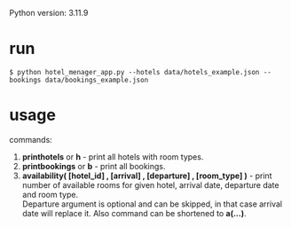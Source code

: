 Python version: 3.11.9

# run
```
$ python hotel_menager_app.py --hotels data/hotels_example.json --bookings data/bookings_example.json
```

# usage
commands: <br>
1. <b>printhotels</b> or <b>h</b> - print all hotels with room types. <br>
2. <b>printbookings</b> or <b>b</b> - print all bookings. <br>
3. <b>availability( [hotel_id] , [arrival] , [departure] , [room_type] )</b> - print number of available rooms for given hotel, arrival date, departure date and room type.<br> Departure argument is optional and can be skipped, in that case arrival date will replace it. Also command can be shortened to <b>a(...)</b>. <br>